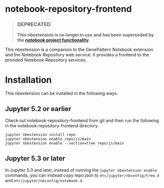 # notebook-repository-frontend

> ### **DEPRECATED**
> **This nbextension is no longer in use and has been superseded by the [notebook project functionality](https://github.com/genepattern/notebook-repository).**

This nbextension is a companion to the GenePattern Notebook extension and the Notebook Repository web service.
It provides a frontend to the provided Notebook Repository services.

# Installation

This nbextension can be installed in the following ways.

## Jupyter 5.2 or earlier

Check out notebook-repository-frontend from git and then run the following in the notebook-repository-frontend directory.

```
jupyter nbextension install repo
jupyter nbextension enable repo/js/main
jupyter nbextension enable --section=tree repo/js/main
```

## Jupyter 5.3 or later

In Jupyter 5.3 and later, instead of running the `jupyter nbextension enable` commands, you can instead copy repo.json to
`etc/jupyter/nbconfig/tree.d` and `etc/jupyter/nbconfig/notebook.d`.
